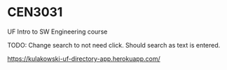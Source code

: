 # CEN3031
UF Intro to SW Engineering course

TODO:
Change search to not need click. Should search as text is entered.

https://kulakowski-uf-directory-app.herokuapp.com/
